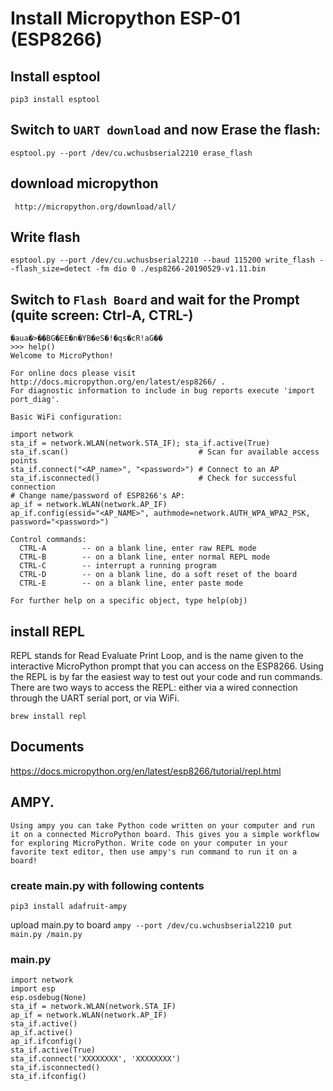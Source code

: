 # Install Micropython ESP-01 (ESP8266)

## Install esptool 
`pip3 install esptool`

## Switch to `UART download` and now Erase the flash: 
`esptool.py --port /dev/cu.wchusbserial2210 erase_flash`

## download micropython
` http://micropython.org/download/all/`

## Write flash
`esptool.py --port /dev/cu.wchusbserial2210 --baud 115200 write_flash --flash_size=detect -fm dio 0 ./esp8266-20190529-v1.11.bin`

## Switch to `Flash Board` and wait for the Prompt (quite screen: Ctrl-A, CTRL-\)
```
�aua�>��BG�EE�n�YB�eS�!�qs�cR!aG��
>>> help()
Welcome to MicroPython!

For online docs please visit http://docs.micropython.org/en/latest/esp8266/ .
For diagnostic information to include in bug reports execute 'import port_diag'.

Basic WiFi configuration:

import network
sta_if = network.WLAN(network.STA_IF); sta_if.active(True)
sta_if.scan()                             # Scan for available access points
sta_if.connect("<AP_name>", "<password>") # Connect to an AP
sta_if.isconnected()                      # Check for successful connection
# Change name/password of ESP8266's AP:
ap_if = network.WLAN(network.AP_IF)
ap_if.config(essid="<AP_NAME>", authmode=network.AUTH_WPA_WPA2_PSK, password="<password>")

Control commands:
  CTRL-A        -- on a blank line, enter raw REPL mode
  CTRL-B        -- on a blank line, enter normal REPL mode
  CTRL-C        -- interrupt a running program
  CTRL-D        -- on a blank line, do a soft reset of the board
  CTRL-E        -- on a blank line, enter paste mode

For further help on a specific object, type help(obj)
```


## install REPL
REPL stands for Read Evaluate Print Loop, and is the name given to the interactive MicroPython prompt that you can access on the ESP8266.
Using the REPL is by far the easiest way to test out your code and run commands.
There are two ways to access the REPL: either via a wired connection through the UART serial port, or via WiFi.

`brew install repl`

## Documents
https://docs.micropython.org/en/latest/esp8266/tutorial/repl.html


## AMPY. 

```
Using ampy you can take Python code written on your computer and run it on a connected MicroPython board. This gives you a simple workflow for exploring MicroPython. Write code on your computer in your favorite text editor, then use ampy's run command to run it on a board!  
```

### create main.py with following contents

`pip3 install adafruit-ampy`

upload main.py to board
`ampy --port /dev/cu.wchusbserial2210 put main.py /main.py`

### main.py
```
import network
import esp
esp.osdebug(None)
sta_if = network.WLAN(network.STA_IF)
ap_if = network.WLAN(network.AP_IF)
sta_if.active()
ap_if.active()
ap_if.ifconfig()
sta_if.active(True)
sta_if.connect('XXXXXXXX', 'XXXXXXXX')
sta_if.isconnected()
sta_if.ifconfig()
```

